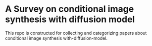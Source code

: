 # A Survey on conditional image synthesis with diffusion model

This repo is constructed for collecting and categorizing papers about conditional image synthesis with-diffusion-model.